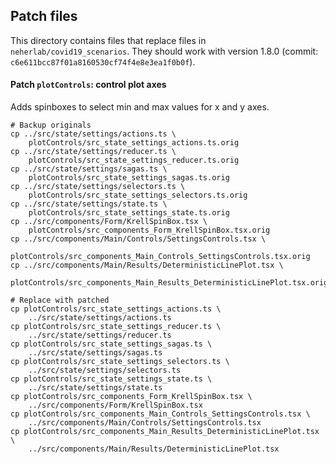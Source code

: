 ## Patch files
This directory contains files that replace files in `neherlab/covid19_scenarios`.
They should work with version 1.8.0 (commit: `c6e611bcc87f01a8160530cf74f4e8e3ea1f0b0f`).

#### Patch `plotControls`: control plot axes 

Adds spinboxes to select min and max values for x and y axes.

	# Backup originals
	cp ../src/state/settings/actions.ts \
		plotControls/src_state_settings_actions.ts.orig
	cp ../src/state/settings/reducer.ts \
		plotControls/src_state_settings_reducer.ts.orig
	cp ../src/state/settings/sagas.ts \
		plotControls/src_state_settings_sagas.ts.orig
	cp ../src/state/settings/selectors.ts \
		plotControls/src_state_settings_selectors.ts.orig
	cp ../src/state/settings/state.ts \
		plotControls/src_state_settings_state.ts.orig
	cp ../src/components/Form/KrellSpinBox.tsx \
		plotControls/src_components_Form_KrellSpinBox.tsx.orig
	cp ../src/components/Main/Controls/SettingsControls.tsx \
		plotControls/src_components_Main_Controls_SettingsControls.tsx.orig
	cp ../src/components/Main/Results/DeterministicLinePlot.tsx \
		plotControls/src_components_Main_Results_DeterministicLinePlot.tsx.orig

	# Replace with patched
	cp plotControls/src_state_settings_actions.ts \ 
		../src/state/settings/actions.ts
	cp plotControls/src_state_settings_reducer.ts \
		../src/state/settings/reducer.ts
	cp plotControls/src_state_settings_sagas.ts \
		../src/state/settings/sagas.ts
	cp plotControls/src_state_settings_selectors.ts \
		../src/state/settings/selectors.ts
	cp plotControls/src_state_settings_state.ts \
		../src/state/settings/state.ts
	cp plotControls/src_components_Form_KrellSpinBox.tsx \
		../src/components/Form/KrellSpinBox.tsx
	cp plotControls/src_components_Main_Controls_SettingsControls.tsx \
		../src/components/Main/Controls/SettingsControls.tsx
	cp plotControls/src_components_Main_Results_DeterministicLinePlot.tsx \
		../src/components/Main/Results/DeterministicLinePlot.tsx


